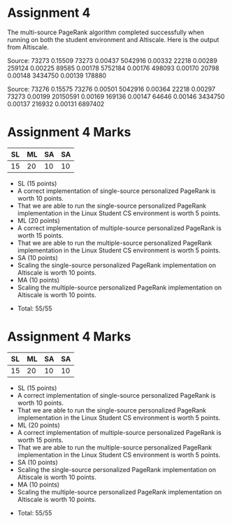 Assignment 4
============

The multi-source PageRank algorithm completed successfully when running on both the student environment and Altiscale. Here is the output from Altiscale.


Source: 73273
0.15509 73273
0.00437 5042916
0.00332 22218
0.00289 259124
0.00225 89585
0.00178 5752184
0.00176 498093
0.00170 20798
0.00148 3434750
0.00139 178880

Source: 73276
0.15575 73276
0.00501 5042916
0.00364 22218
0.00297 73273
0.00199 20150591
0.00169 169136
0.00147 64646
0.00146 3434750
0.00137 216932
0.00131 6897402

# Assignment 4 Marks

| SL  |  ML | SA | SA |
| --- | --- | --- | --- |
| 15 | 20 | 10 | 10 |


* SL (15 points)
 * A correct implementation of single-source personalized PageRank is worth 10 points.
 * That we are able to run the single-source personalized PageRank implementation in the Linux Student CS environment is worth 5 points.
* ML (20 points)
 * A correct implementation of multiple-source personalized PageRank is worth 15 points.
 * That we are able to run the multiple-source personalized PageRank implementation in the Linux Student CS environment is worth 5 points.
* SA (10 points)
 * Scaling the single-source personalized PageRank implementation on Altiscale is worth 10 points.
* MA (10 points)
 * Scaling the multiple-source personalized PageRank implementation on Altiscale is worth 10 points.

<!--* Penalty: %-->
* Total: 55/55

<!--
## Deducted Points Detail
### Local Execution
NONE

```
NONE
```

### Altiscale Execution
NONE

```
NONE
```
-->

# Assignment 4 Marks

| SL  |  ML | SA | SA |
| --- | --- | --- | --- |
| 15 | 20 | 10 | 10 |


* SL (15 points)
 * A correct implementation of single-source personalized PageRank is worth 10 points.
 * That we are able to run the single-source personalized PageRank implementation in the Linux Student CS environment is worth 5 points.
* ML (20 points)
 * A correct implementation of multiple-source personalized PageRank is worth 15 points.
 * That we are able to run the multiple-source personalized PageRank implementation in the Linux Student CS environment is worth 5 points.
* SA (10 points)
 * Scaling the single-source personalized PageRank implementation on Altiscale is worth 10 points.
* MA (10 points)
 * Scaling the multiple-source personalized PageRank implementation on Altiscale is worth 10 points.

<!--* Penalty: %-->
* Total: 55/55

<!--
## Deducted Points Detail
### Local Execution
NONE

```
NONE
```

### Altiscale Execution
NONE

```
NONE
```
-->
